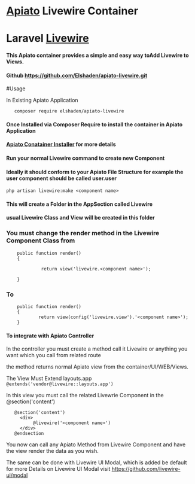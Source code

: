 # [Apiato](https://github.com/apiato/apiato) Livewire Container
# Laravel  [Livewire](https://laravel-livewire.com/)


#### This Apiato container provides a simple and easy way toAdd Livewire to Views.

#### Github https://github.com/Elshaden/apiato-livewire.git

#Usage

 In Existing Apiato Application
```
   composer require elshaden/apiato-livewire

```

#### Once Installed via Composer Require  to install the container in Apiato Application
#### [Apiato Conatainer Installer](http://apiato.io/docs/getting-started/container-installer)  for more details

#### Run your normal  Livewire command to create new Component

#### Ideally it should conform to your Apiato File Structure for example the user component should be called  user.user


`
php artisan livewire:make <component name>
`

#### This will create a Folder in the AppSection called  Livewire
#### usual Livewire Class and View will be created in this folder

### You must change  the render method in the Livewire Component Class   from

```
    public function render()
    {

             return view('livewire.<component name>');

    }
```
### To

```
    public function render()
    {
            return view(config('livewire.view').'<component name>');
    }
```
      

#### To integrate with Apiato Controller
  In the controller you must create a method call it Livewire or anything you want  which you call from related route

 the method returns normal Apiato view from the container/UI/WEB/Views.

 The View Must Extend layouts.app 
 `@extends('vendor@livewire::layouts.app')`

 In this view you must call the related Livewrie Component in the @section('content') 
 ```
    @section('content')
      <div>
           @livewire('<component name>')
      </div>
    @endsection
```


You now can call any Apiato Method from Livewire Component and have the view render the data as you wish.  

The same can be done with Livewire UI Modal, which is added be default
for more Details on Livewire UI Modal visit  https://github.com/livewire-ui/modal
   
   
    







